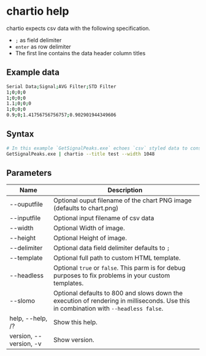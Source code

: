 # chartio help

chartio expects csv data with the following specification.
- `;` as field delimiter
- `enter` as row delimiter
- The first line contains the data header column titles

## Example data
```bash
Serial Data;Signal;AVG Filter;STD Filter
1;0;0;0
1;0;0;0
1.1;0;0;0
1;0;0;0
0.9;0;1.41756756756757;0.902901944349606
```


## Syntax

```sh
# In this example `GetSignalPeaks.exe` echoes `csv` styled data to console.
GetSignalPeaks.exe | chartio --title test --width 1048
```


## Parameters
|Name|Description|
|----|-----------|
|--ouputfile |Optional ouput filename of the chart PNG image (defaults to chart.png)|
|--inputfile |Optional input filename of csv data|
|--width |Optional Width of image.|
|--height |Optional Height of image.|
|--delimiter |Optional data field delimiter defaults to `;`|
|--template |Optional full path to custom HTML template.|
|--headless|Optional `true` or `false`. This parm is for debug purposes to fix problems in your custom templates. | 
|--slomo|Optional defaults to 800 and slows down the execution of rendering in milliseconds. Use this in combination with ```--headless false```. | 
|help, --help, /? |Show this help.|
|version, --version, -v|Show version.|